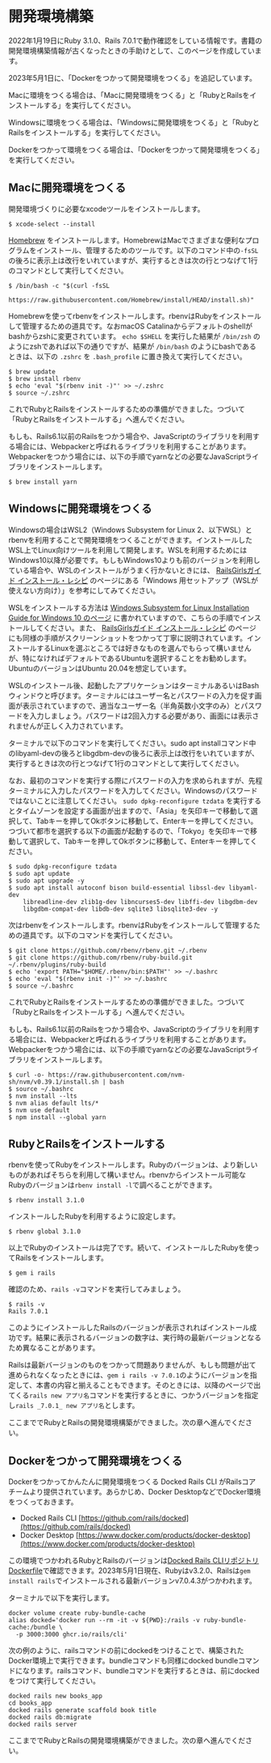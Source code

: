 # 開発環境構築

2022年1月19日にRuby 3.1.0、Rails 7.0.1で動作確認をしている情報です。書籍の開発環境構築情報が古くなったときの手助けとして、このページを作成しています。

2023年5月1日に、「Dockerをつかって開発環境をつくる」を追記しています。

Macに環境をつくる場合は、「Macに開発環境をつくる」と「RubyとRailsをインストールする」を実行してください。

Windowsに環境をつくる場合は、「Windowsに開発環境をつくる」と「RubyとRailsをインストールする」を実行してください。

Dockerをつかって環境をつくる場合は、「Dockerをつかって開発環境をつくる」を実行してください。

## Macに開発環境をつくる

開発環境づくりに必要なxcodeツールをインストールします。

```console
$ xcode-select --install
```

[Homebrew](https://brew.sh/) をインストールします。HomebrewはMacでさまざまな便利なプログラムをインストール、管理するためのツールです。以下のコマンド中の`-fsSL`の後ろに表示上は改行をいれていますが、実行するときは次の行とつなげて1行のコマンドとして実行してください。

```console
$ /bin/bash -c "$(curl -fsSL
    https://raw.githubusercontent.com/Homebrew/install/HEAD/install.sh)"
```

Homebrewを使ってrbenvをインストールします。rbenvはRubyをインストールして管理するための道具です。なおmacOS Catalinaからデフォルトのshellがbashからzshに変更されています。 `echo $SHELL` を実行した結果が `/bin/zsh` のようにzshであれば以下の通りですが、結果が `/bin/bash` のようにbashであるときは、以下の `.zshrc` を `.bash_profile` に置き換えて実行してください。

```console
$ brew update
$ brew install rbenv
$ echo 'eval "$(rbenv init -)"' >> ~/.zshrc
$ source ~/.zshrc
```

これでRubyとRailsをインストールするための準備ができました。つづいて「RubyとRailsをインストールする」へ進んでください。

もしも、Rails6.1以前のRailsをつかう場合や、JavaScriptのライブラリを利用する場合には、Webpackerと呼ばれるライブラリを利用することがあります。Webpackerをつかう場合には、以下の手順でyarnなどの必要なJavaScriptライブラリをインストールします。

```console
$ brew install yarn
```

## Windowsに開発環境をつくる

Windowsの場合はWSL2（Windows Subsystem for Linux 2、以下WSL）とrbenvを利用することで開発環境をつくることができます。インストールしたWSL上でLinux向けツールを利用して開発します。WSLを利用するためにはWindows10以降が必要です。もしもWindows10よりも前のバージョンを利用している場合や、WSLのインストールがうまく行かないときには、 [RailsGirlsガイド インストール・レシピ](https://railsgirls.jp/install) のページにある「Windows 用セットアップ（WSLが使えない方向け）」を参考にしてみてください。

WSLをインストールする方法は [Windows Subsystem for Linux Installation Guide for Windows 10 のページ](https://docs.microsoft.com/ja-jp/windows/wsl/install-win10) に書かれていますので、こちらの手順でインストールしてください。また、 [RailsGirlsガイド インストール・レシピ](https://railsgirls.jp/install) のページにも同様の手順がスクリーンショットをつかって丁寧に説明されています。インストールするLinuxを選ぶところでは好きなものを選んでもらって構いませんが、特になければデフォルトであるUbuntuを選択することをお勧めします。UbuntuのバージョンはUbuntu 20.04を想定しています。

WSLのインストール後、起動したアプリケーションはターミナルあるいはBashウィンドウと呼びます。ターミナルにはユーザー名とパスワードの入力を促す画面が表示されていますので、適当なユーザー名（半角英数小文字のみ）とパスワードを入力しましょう。パスワードは2回入力する必要があり、画面には表示されませんが正しく入力されています。

ターミナルで以下のコマンドを実行してください。sudo apt installコマンド中のlibyaml-devの後ろとlibgdbm-devの後ろに表示上は改行をいれていますが、実行するときは次の行とつなげて1行のコマンドとして実行してください。

なお、最初のコマンドを実行する際にパスワードの入力を求められますが、先程ターミナルに入力したパスワードを入力してください。Windowsのパスワードではないことに注意してください。 `sudo dpkg-reconfigure tzdata` を実行するとタイムゾーンを設定する画面が出ますので、「Asia」を矢印キーで移動して選択して、Tabキーを押してOkボタンに移動して、Enterキーを押してください。つづいて都市を選択する以下の画面が起動するので、「Tokyo」を矢印キーで移動して選択して、Tabキーを押してOkボタンに移動して、Enterキーを押してください。

```console
$ sudo dpkg-reconfigure tzdata
$ sudo apt update
$ sudo apt upgrade -y
$ sudo apt install autoconf bison build-essential libssl-dev libyaml-dev
    libreadline-dev zlib1g-dev libncurses5-dev libffi-dev libgdbm-dev
    libgdbm-compat-dev libdb-dev sqlite3 libsqlite3-dev -y
```

次はrbenvをインストールします。rbenvはRubyをインストールして管理するための道具です。以下のコマンドを実行してください。

```console
$ git clone https://github.com/rbenv/rbenv.git ~/.rbenv
$ git clone https://github.com/rbenv/ruby-build.git ~/.rbenv/plugins/ruby-build
$ echo 'export PATH="$HOME/.rbenv/bin:$PATH"' >> ~/.bashrc
$ echo 'eval "$(rbenv init -)"' >> ~/.bashrc
$ source ~/.bashrc
```

これでRubyとRailsをインストールするための準備ができました。つづいて「RubyとRailsをインストールする」へ進んでください。

もしも、Rails6.1以前のRailsをつかう場合や、JavaScriptのライブラリを利用する場合には、Webpackerと呼ばれるライブラリを利用することがあります。Webpackerをつかう場合には、以下の手順でyarnなどの必要なJavaScriptライブラリをインストールします。

```console
$ curl -o- https://raw.githubusercontent.com/nvm-sh/nvm/v0.39.1/install.sh | bash
$ source ~/.bashrc
$ nvm install --lts
$ nvm alias default lts/*
$ nvm use default
$ npm install --global yarn
```

## RubyとRailsをインストールする

rbenvを使ってRubyをインストールします。Rubyのバージョンは、より新しいものがあればそちらを利用して構いません。rbenvからインストール可能なRubyのバージョンは`rbenv install -l`で調べることができます。

```console
$ rbenv install 3.1.0
```

インストールしたRubyを利用するように設定します。

```console
$ rbenv global 3.1.0
```

以上でRubyのインストールは完了です。続いて、インストールしたRubyを使ってRailsをインストールします。

```console
$ gem i rails
```

確認のため、`rails -v`コマンドを実行してみましょう。

```console
$ rails -v
Rails 7.0.1
```

このようにインストールしたRailsのバージョンが表示されればインストール成功です。結果に表示されるバージョンの数字は、実行時の最新バージョンとなるため異なることがあります。

Railsは最新バージョンのものをつかって問題ありませんが、もしも問題が出て進められなくなったときには、`gem i rails -v 7.0.1`のようにバージョンを指定して、本書の内容と揃えることもできます。そのときには、以降のページで出てくる`rails new アプリ名`コマンドを実行するときに、つかうバージョンを指定し`rails _7.0.1_ new アプリ名`とします。

ここまででRubyとRailsの開発環境構築ができました。次の章へ進んでください。

## Dockerをつかって開発環境をつくる

Dockerをつかってかんたんに開発環境をつくる Docked Rails CLI がRailsコアチームより提供されています。あらかじめ、Docker DesktopなどでDocker環境をつくっておきます。

- Docked Rails CLI [https://github.com/rails/docked](https://github.com/rails/docked)
- Docker Desktop [https://www.docker.com/products/docker-desktop](https://www.docker.com/products/docker-desktop)

この環境でつかわれるRubyとRailsのバージョンは[Docked Rails CLIリポジトリ Dockerfile](https://github.com/rails/docked/blob/main/Dockerfile)で確認できます。2023年5月1日現在、Rubyはv3.2.0、Railsは`gem install rails`でインストールされる最新バージョンv7.0.4.3がつかわれます。

ターミナルで以下を実行します。

```
docker volume create ruby-bundle-cache
alias docked='docker run --rm -it -v ${PWD}:/rails -v ruby-bundle-cache:/bundle \
  -p 3000:3000 ghcr.io/rails/cli'
```

次の例のように、railsコマンドの前にdockedをつけることで、構築されたDocker環境上で実行できます。bundleコマンドも同様にdocked bundleコマンドになります。railsコマンド、bundleコマンドを実行するときは、前にdockedをつけて実行してください。

```
docked rails new books_app
cd books_app
docked rails generate scaffold book title
docked rails db:migrate
docked rails server
```

ここまででRubyとRailsの開発環境構築ができました。次の章へ進んでください。
